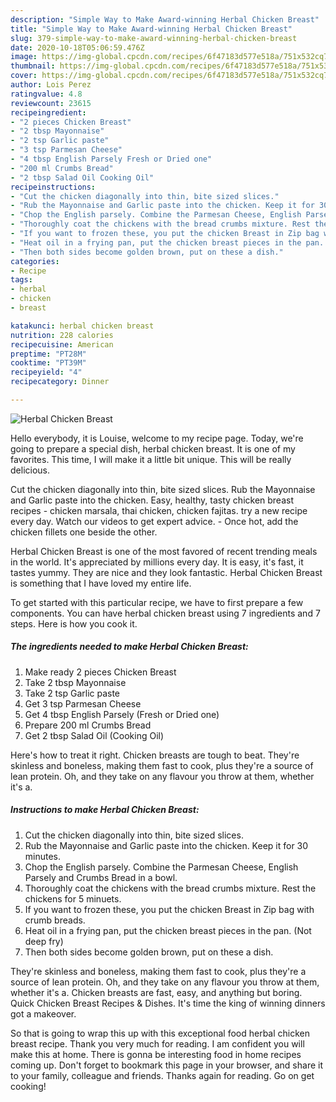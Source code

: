 ```yaml
---
description: "Simple Way to Make Award-winning Herbal Chicken Breast"
title: "Simple Way to Make Award-winning Herbal Chicken Breast"
slug: 379-simple-way-to-make-award-winning-herbal-chicken-breast
date: 2020-10-18T05:06:59.476Z
image: https://img-global.cpcdn.com/recipes/6f47183d577e518a/751x532cq70/herbal-chicken-breast-recipe-main-photo.jpg
thumbnail: https://img-global.cpcdn.com/recipes/6f47183d577e518a/751x532cq70/herbal-chicken-breast-recipe-main-photo.jpg
cover: https://img-global.cpcdn.com/recipes/6f47183d577e518a/751x532cq70/herbal-chicken-breast-recipe-main-photo.jpg
author: Lois Perez
ratingvalue: 4.8
reviewcount: 23615
recipeingredient:
- "2 pieces Chicken Breast"
- "2 tbsp Mayonnaise"
- "2 tsp Garlic paste"
- "3 tsp Parmesan Cheese"
- "4 tbsp English Parsely Fresh or Dried one"
- "200 ml Crumbs Bread"
- "2 tbsp Salad Oil Cooking Oil"
recipeinstructions:
- "Cut the chicken diagonally into thin, bite sized slices."
- "Rub the Mayonnaise and Garlic paste into the chicken. Keep it for 30 minutes."
- "Chop the English parsely. Combine the Parmesan Cheese, English Parsely and Crumbs Bread in a bowl."
- "Thoroughly coat the chickens with the bread crumbs mixture. Rest the chickens for 5 minuets."
- "If you want to frozen these, you put the chicken Breast in Zip bag with crumb breads."
- "Heat oil in a frying pan, put the chicken breast pieces in the pan. (Not deep fry)"
- "Then both sides become golden brown, put on these a dish."
categories:
- Recipe
tags:
- herbal
- chicken
- breast

katakunci: herbal chicken breast 
nutrition: 228 calories
recipecuisine: American
preptime: "PT28M"
cooktime: "PT39M"
recipeyield: "4"
recipecategory: Dinner

---
```



![Herbal Chicken Breast](https://img-global.cpcdn.com/recipes/6f47183d577e518a/751x532cq70/herbal-chicken-breast-recipe-main-photo.jpg)

Hello everybody, it is Louise, welcome to my recipe page. Today, we're going to prepare a special dish, herbal chicken breast. It is one of my favorites. This time, I will make it a little bit unique. This will be really delicious.

Cut the chicken diagonally into thin, bite sized slices. Rub the Mayonnaise and Garlic paste into the chicken. Easy, healthy, tasty chicken breast recipes - chicken marsala, thai chicken, chicken fajitas. try a new recipe every day. Watch our videos to get expert advice. - Once hot, add the chicken fillets one beside the other.

Herbal Chicken Breast is one of the most favored of recent trending meals in the world. It's appreciated by millions every day. It is easy, it's fast, it tastes yummy. They are nice and they look fantastic. Herbal Chicken Breast is something that I have loved my entire life.


To get started with this particular recipe, we have to first prepare a few components. You can have herbal chicken breast using 7 ingredients and 7 steps. Here is how you cook it.

<!--inarticleads1-->

##### The ingredients needed to make Herbal Chicken Breast:

1. Make ready 2 pieces Chicken Breast
1. Take 2 tbsp Mayonnaise
1. Take 2 tsp Garlic paste
1. Get 3 tsp Parmesan Cheese
1. Get 4 tbsp English Parsely (Fresh or Dried one)
1. Prepare 200 ml Crumbs Bread
1. Get 2 tbsp Salad Oil (Cooking Oil)


Here&#39;s how to treat it right. Chicken breasts are tough to beat. They&#39;re skinless and boneless, making them fast to cook, plus they&#39;re a source of lean protein. Oh, and they take on any flavour you throw at them, whether it&#39;s a. 

<!--inarticleads2-->

##### Instructions to make Herbal Chicken Breast:

1. Cut the chicken diagonally into thin, bite sized slices.
1. Rub the Mayonnaise and Garlic paste into the chicken. Keep it for 30 minutes.
1. Chop the English parsely. Combine the Parmesan Cheese, English Parsely and Crumbs Bread in a bowl.
1. Thoroughly coat the chickens with the bread crumbs mixture. Rest the chickens for 5 minuets.
1. If you want to frozen these, you put the chicken Breast in Zip bag with crumb breads.
1. Heat oil in a frying pan, put the chicken breast pieces in the pan. (Not deep fry)
1. Then both sides become golden brown, put on these a dish.


They&#39;re skinless and boneless, making them fast to cook, plus they&#39;re a source of lean protein. Oh, and they take on any flavour you throw at them, whether it&#39;s a. Chicken breasts are fast, easy, and anything but boring. Quick Chicken Breast Recipes &amp; Dishes. It&#39;s time the king of winning dinners got a makeover. 

So that is going to wrap this up with this exceptional food herbal chicken breast recipe. Thank you very much for reading. I am confident you will make this at home. There is gonna be interesting food in home recipes coming up. Don't forget to bookmark this page in your browser, and share it to your family, colleague and friends. Thanks again for reading. Go on get cooking!
